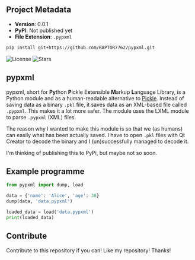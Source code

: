 ## Project Metadata

- **Version**: 0.0.1  
- **PyPI**: Not published yet  
- **File Extension**: `.pypxml`

```bash
pip install git+https://github.com/RAPTOR7762/pypxml.git
```
![License](https://img.shields.io/github/license/RAPTOR7762/pypxml)
![Stars](https://img.shields.io/github/stars/RAPTOR7762/pypxml)

## pypxml

pypxml, short for **Py**thon **P**ickle E**x**tensible **M**arkup **L**anguage Library, is a Python module and as a human-readable alternative to [Pickle](https://docs.python.org/3/library/pickle.html). Instead of saving data as a binary `.pkl` file, it saves data as an XML-based file called `.pypxml`. This makes it a lot more safer. The module uses the LXML module to parse `.pypxml` (XML) files.

The reason why I wanted to make this module is so that we (as humans) can easily what has been actually saved. I have to open `.pkl` files with Qt Creator to decode the binary and I (un)successfully managed to decode it.

I'm thinking of publishing this to PyPi, but maybe not so soon.

## Example programme
```python
from pypxml import dump, load

data = {'name': 'Alice', 'age': 30}
dump(data, 'data.pypxml')

loaded_data = load('data.pypxml')
print(loaded_data)
```
## Contribute

Contribute to this repository if you can! Like my repository! Thanks!

